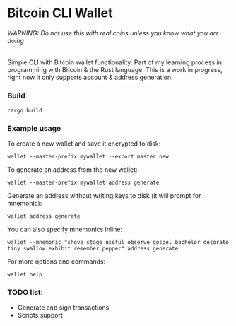 # Bitcoin CLI Wallet

###### WARNING: Do not use this with real coins unless you know what you are doing

Simple CLI with Bitcoin wallet functionality. Part of my learning process in programming with Bitcoin & the Rust language. This is a work in progress, right now it only supports account & address generation.

### Build

```
cargo build
```

### Example usage

To create a new wallet and save it encrypted to disk:
```
wallet --master-prefix mywallet --export master new
```

To generate an address from the new wallet:
```
wallet --master-prefix mywallet address generate
```

Generate an address without writing keys to disk (it will prompt for mnemonic):
```
wallet address generate
```

You can also specify mnemonics inline:
```
wallet --mnemonic "shove stage useful observe gospel bachelor decorate tiny swallow exhibit remember pepper" address generate
```

For more options and commands:
```
wallet help
```

### TODO list:

- Generate and sign transactions
- Scripts support